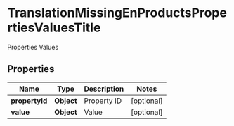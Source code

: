 

# TranslationMissingEnProductsPropertiesValuesTitle

Properties Values

## Properties

| Name | Type | Description | Notes |
|------------ | ------------- | ------------- | -------------|
|**propertyId** | **Object** | Property ID |  [optional] |
|**value** | **Object** | Value |  [optional] |



